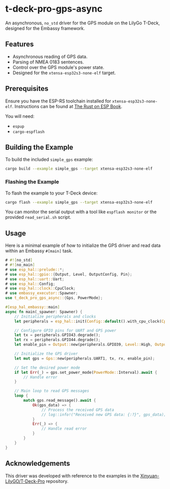 # t-deck-pro-gps-async

An asynchronous, `no_std` driver for the GPS module on the LilyGo T-Deck, designed for the Embassy framework.

## Features

*   Asynchronous reading of GPS data.
*   Parsing of NMEA 0183 sentences.
*   Control over the GPS module's power state.
*   Designed for the `xtensa-esp32s3-none-elf` target.

## Prerequisites

Ensure you have the ESP-RS toolchain installed for `xtensa-esp32s3-none-elf`. Instructions can be found at [The Rust on ESP Book](https://esp-rs.github.io/book/).

You will need:
*   `espup`
*   `cargo-espflash`

## Building the Example

To build the included `simple_gps` example:

```bash
cargo build --example simple_gps --target xtensa-esp32s3-none-elf
```

### Flashing the Example

To flash the example to your T-Deck device:

```bash
cargo flash --example simple_gps --target xtensa-esp32s3-none-elf
```

You can monitor the serial output with a tool like `espflash monitor` or the provided `read_serial.sh` script.

## Usage

Here is a minimal example of how to initialize the GPS driver and read data within an Embassy `#[main]` task.

```rust
# #![no_std]
# #![no_main]
# use esp_hal::prelude::*;
# use esp_hal::gpio::{Output, Level, OutputConfig, Pin};
# use esp_hal::uart::Uart;
# use esp_hal::Config;
# use esp_hal::clock::CpuClock;
# use embassy_executor::Spawner;
use t_deck_pro_gps_async::{Gps, PowerMode};

#[esp_hal_embassy::main]
async fn main(_spawner: Spawner) {
    // Initialize peripherals and clocks
    let peripherals = esp_hal::init(Config::default().with_cpu_clock(CpuClock::max()));

    // Configure GPIO pins for UART and GPS power
    let tx = peripherals.GPIO43.degrade();
    let rx = peripherals.GPIO44.degrade();
    let enable_pin = Output::new(peripherals.GPIO39, Level::High, OutputConfig::default());

    // Initialize the GPS driver
    let mut gps = Gps::new(peripherals.UART1, tx, rx, enable_pin);

    // Set the desired power mode
    if let Err(_) = gps.set_power_mode(PowerMode::Interval).await {
        // Handle error
    }

    // Main loop to read GPS messages
    loop {
        match gps.read_message().await {
            Ok(gps_data) => {
                // Process the received GPS data
                // log::info!("Received new GPS data: {:?}", gps_data);
            }
            Err(_) => {
                // Handle read error
            }
        }
    }
}
```

## Acknowledgements

This driver was developed with reference to the examples in the [Xinyuan-LilyGO/T-Deck-Pro](https://github.com/Xinyuan-LilyGO/T-Deck-Pro.git) repository.
